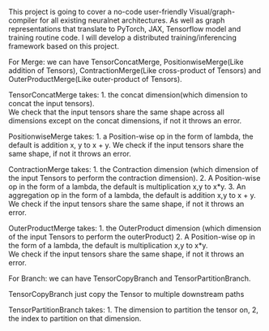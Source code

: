 This project is going to cover a no-code user-friendly Visual/graph-compiler for all existing neuralnet architectures.
As well as graph representations that translate to PyTorch, JAX, Tensorflow model and training routine code. 
I will develop a distributed training/inferencing framework based on this project. 


For Merge: we can have TensorConcatMerge, PositionwiseMerge(Like addition of Tensors), ContractionMerge(Like cross-product of Tensors) and OuterProductMerge(Like outer-product of Tensors). 

TensorConcatMerge takes: 1. the concat dimension(which dimension to concat the input tensors).  
We check that the input tensors share the same shape across all dimensions except on the concat dimensions, if not it throws an error. 

PositionwiseMerge takes:  1. a Position-wise op in the form of lambda, the default is addition x, y to x + 
y. 
We check if the input tensors share the same shape, if not it throws an error. 

ContractionMerge takes: 1. the Contraction dimension (which dimension of the input Tensors to perform the contraction dimension). 
2. A Position-wise op in the form of a lambda, the default is multiplication x,y to x*y. 
3. An aggregation op in the form of a lambda, the default is addition x,y to x + y. 
We check if the input tensors share the same shape, if not it throws an error. 

OuterProductMerge takes: 1. the OuterProduct dimension (which dimension of the input Tensors to perform the outerProduct) 
2. A Position-wise op in the form of a lambda, the default is multiplication x,y to x*y.  
We check if the input tensors share the same shape, if not it throws an error. 

For Branch: we can have TensorCopyBranch and TensorPartitionBranch. 

TensorCopyBranch just copy the Tensor to multiple downstream paths 

TensorPartitionBranch takes: 1. The dimension to partition the tensor on, 
2, the index to partition on that dimension. 
